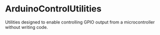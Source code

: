# ArduinoControlUtilities
Utilities designed to enable controlling GPIO output from a microcontroller without writing code.
